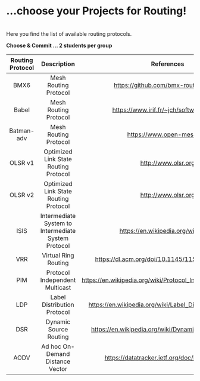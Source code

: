 # ...choose your Projects for Routing!
<br/>
Here you find the list of available routing protocols.  

**Choose & Commit ... 2 students per group**


| Routing Protocol			| Description			          	| References	         | Team Members
|:---------------------:|:---------------------------:|:--------------------:|:--------------------:
| BMX6 | Mesh Routing Protocol | https://github.com/bmx-routing/bmx6 | |
| Babel | Mesh Routing Protocol | https://www.irif.fr/~jch/software/babel/ | |
| Batman-adv | Mesh Routing Protocol | https://www.open-mesh.org | |
| OLSR v1 | Optimized Link State Routing Protocol | http://www.olsr.org | |
| OLSR v2 | Optimized Link State Routing Protocol | http://www.olsr.org | |
| ISIS | Intermediate System to Intermediate System Protocol | https://en.wikipedia.org/wiki/IS-IS| |
| VRR | Virtual Ring Routing| https://dl.acm.org/doi/10.1145/1151659.1159954 | |
| PIM | Protocol Independent Multicast |https://en.wikipedia.org/wiki/Protocol_Independent_Multicast | |
| LDP | Label Distribution Protocol| https://en.wikipedia.org/wiki/Label_Distribution_Protocol| |
| DSR |Dynamic Source Routing | https://en.wikipedia.org/wiki/Dynamic_Source_Routing| |
| AODV |Ad hoc On-Demand Distance Vector  | https://datatracker.ietf.org/doc/html/rfc3561| |

